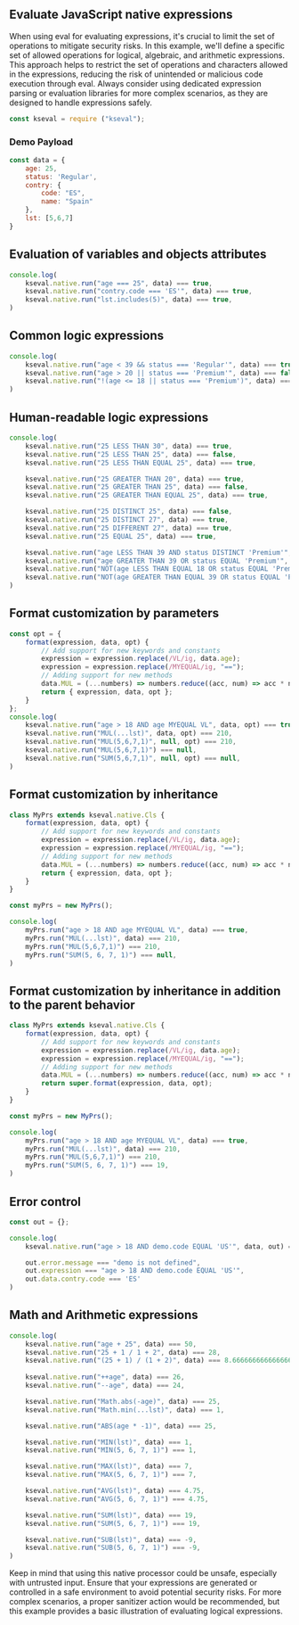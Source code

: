## Evaluate JavaScript native expressions 
When using eval for evaluating expressions, it's crucial to limit the set of operations to mitigate security risks. In this example, we'll define a specific set of allowed operations for logical, algebraic, and arithmetic expressions. This approach helps to restrict the set of operations and characters allowed in the expressions, reducing the risk of unintended or malicious code execution through eval. Always consider using dedicated expression parsing or evaluation libraries for more complex scenarios, as they are designed to handle expressions safely.

```js
const kseval = require ("kseval");
```

### Demo Payload 
```js
const data = {
    age: 25,
    status: 'Regular',
    contry: {
        code: "ES",
        name: "Spain"
    },
    lst: [5,6,7]
}
```

## Evaluation of variables and objects attributes
```js
console.log(
    kseval.native.run("age === 25", data) === true,
    kseval.native.run("contry.code === 'ES'", data) === true,
    kseval.native.run("lst.includes(5)", data) === true,
)
```

## Common logic expressions
```js
console.log(
    kseval.native.run("age < 39 && status === 'Regular'", data) === true,
    kseval.native.run("age > 20 || status === 'Premium'", data) === false,
    kseval.native.run("!(age <= 18 || status === 'Premium')", data) === true,
)
```

## Human-readable logic expressions
```js
console.log(
    kseval.native.run("25 LESS THAN 30", data) === true,
    kseval.native.run("25 LESS THAN 25", data) === false,
    kseval.native.run("25 LESS THAN EQUAL 25", data) === true,

    kseval.native.run("25 GREATER THAN 20", data) === true,
    kseval.native.run("25 GREATER THAN 25", data) === false,
    kseval.native.run("25 GREATER THAN EQUAL 25", data) === true,

    kseval.native.run("25 DISTINCT 25", data) === false,
    kseval.native.run("25 DISTINCT 27", data) === true,
    kseval.native.run("25 DIFFERENT 27", data) === true,
    kseval.native.run("25 EQUAL 25", data) === true,

    kseval.native.run("age LESS THAN 39 AND status DISTINCT 'Premium'", data) === true,
    kseval.native.run("age GREATER THAN 39 OR status EQUAL 'Premium'", data) === false,
    kseval.native.run("NOT(age LESS THAN EQUAL 18 OR status EQUAL 'Premium')", data) === true,
    kseval.native.run("NOT(age GREATER THAN EQUAL 39 OR status EQUAL 'Premium')", data) === true,
)
```

## Format customization by parameters
```js
const opt = {
    format(expression, data, opt) {
        // Add support for new keywords and constants
        expression = expression.replace(/VL/ig, data.age);
        expression = expression.replace(/MYEQUAL/ig, "==");
        // Adding support for new methods
        data.MUL = (...numbers) => numbers.reduce((acc, num) => acc * num, 1);
        return { expression, data, opt };
    }
};
console.log(
    kseval.native.run("age > 18 AND age MYEQUAL VL", data, opt) === true,
    kseval.native.run("MUL(...lst)", data, opt) === 210,
    kseval.native.run("MUL(5,6,7,1)", null, opt) === 210,
    kseval.native.run("MUL(5,6,7,1)") === null,
    kseval.native.run("SUM(5,6,7,1)", null, opt) === null,
)
```

## Format customization by inheritance
```js
class MyPrs extends kseval.native.Cls {
    format(expression, data, opt) {
        // Add support for new keywords and constants
        expression = expression.replace(/VL/ig, data.age);
        expression = expression.replace(/MYEQUAL/ig, "==");
        // Adding support for new methods
        data.MUL = (...numbers) => numbers.reduce((acc, num) => acc * num, 1);
        return { expression, data, opt };
    }
}

const myPrs = new MyPrs();

console.log(
    myPrs.run("age > 18 AND age MYEQUAL VL", data) === true,
    myPrs.run("MUL(...lst)", data) === 210,
    myPrs.run("MUL(5,6,7,1)") === 210,
    myPrs.run("SUM(5, 6, 7, 1)") === null,
)
```

## Format customization by inheritance in addition to the parent behavior
```js
class MyPrs extends kseval.native.Cls {
    format(expression, data, opt) {
        // Add support for new keywords and constants
        expression = expression.replace(/VL/ig, data.age);
        expression = expression.replace(/MYEQUAL/ig, "==");
        // Adding support for new methods
        data.MUL = (...numbers) => numbers.reduce((acc, num) => acc * num, 1);
        return super.format(expression, data, opt);
    }
}

const myPrs = new MyPrs();

console.log(
    myPrs.run("age > 18 AND age MYEQUAL VL", data) === true,
    myPrs.run("MUL(...lst)", data) === 210,
    myPrs.run("MUL(5,6,7,1)") === 210,
    myPrs.run("SUM(5, 6, 7, 1)") === 19,
)
```


## Error control
```js
const out = {};

console.log(
    kseval.native.run("age > 18 AND demo.code EQUAL 'US'", data, out) === null,

    out.error.message === "demo is not defined",
    out.expression === "age > 18 AND demo.code EQUAL 'US'",
    out.data.contry.code === 'ES'
)
```

## Math and Arithmetic expressions
```js
console.log(
    kseval.native.run("age + 25", data) === 50,
    kseval.native.run("25 + 1 / 1 + 2", data) === 28,
    kseval.native.run("(25 + 1) / (1 + 2)", data) === 8.666666666666666,
    
    kseval.native.run("++age", data) === 26,
    kseval.native.run("--age", data) === 24,

    kseval.native.run("Math.abs(-age)", data) === 25,
    kseval.native.run("Math.min(...lst)", data) === 1,

    kseval.native.run("ABS(age * -1)", data) === 25,

    kseval.native.run("MIN(lst)", data) === 1,
    kseval.native.run("MIN(5, 6, 7, 1)") === 1,

    kseval.native.run("MAX(lst)", data) === 7,
    kseval.native.run("MAX(5, 6, 7, 1)") === 7,

    kseval.native.run("AVG(lst)", data) === 4.75,
    kseval.native.run("AVG(5, 6, 7, 1)") === 4.75,

    kseval.native.run("SUM(lst)", data) === 19,
    kseval.native.run("SUM(5, 6, 7, 1)") === 19,

    kseval.native.run("SUB(lst)", data) === -9,
    kseval.native.run("SUB(5, 6, 7, 1)") === -9,
)
```


Keep in mind that using this native processor could be unsafe, especially with untrusted input. Ensure that your expressions are generated or controlled in a safe environment to avoid potential security risks. For more complex scenarios, a proper sanitizer action would be recommended, but this example provides a basic illustration of evaluating logical expressions.
